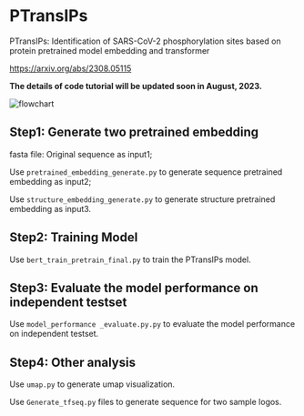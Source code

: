 # PTransIPs
PTransIPs: Identification of SARS-CoV-2 phosphorylation sites based on protein pretrained model embedding and transformer

https://arxiv.org/abs/2308.05115

**The details of code tutorial will be updated soon in August, 2023.**



![flowchart](.\flowchart.png)

## Step1: Generate two pretrained embedding
fasta file: Original sequence as input1;

Use `pretrained_embedding_generate.py` to generate sequence pretrained embedding as input2;

Use `structure_embedding_generate.py` to generate structure pretrained embedding as input3.

## Step2: Training Model
Use `bert_train_pretrain_final.py` to train the PTransIPs model.

## Step3: Evaluate the model performance on independent testset
Use `model_performance _evaluate.py.py` to evaluate the model performance on independent testset.

## Step4: Other analysis
Use `umap.py` to generate umap visualization.

Use `Generate_tfseq.py` files to generate sequence for two sample logos. 

